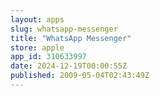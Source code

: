 ```yaml
---
layout: apps
slug: whatsapp-messenger
title: "WhatsApp Messenger"
store: apple
app_id: 310633997
date: 2024-12-19T00:00:55Z
published: 2009-05-04T02:43:49Z
---
```

